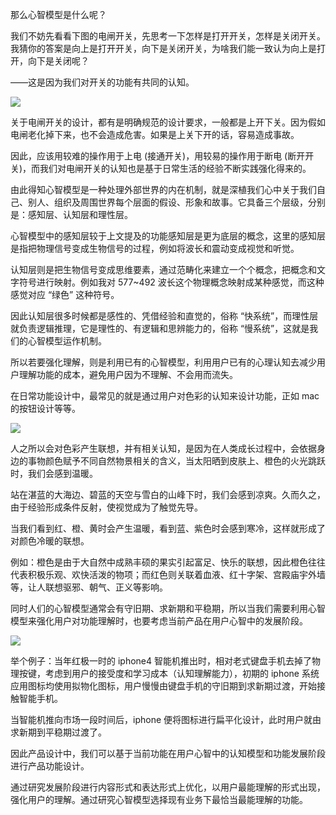 那么心智模型是什么呢？

我们不妨先看看下图的电闸开关，先思考一下怎样是打开开关，怎样是关闭开关。我猜你的答案是向上是打开开关，向下是关闭开关，为啥我们能一致认为向上是打开，向下是关闭呢？

——这是因为我们对开关的功能有共同的认知。

![](https://qhdtc.oss-cn-chengdu.aliyuncs.com/obsidian/p8oQWgKQz8MFFarDDLAu.png)

关于电闸开关的设计，都有是明确规范的设计要求，一般都是上开下关。因为假如电闸老化掉下来，也不会造成危害。如果是上关下开的话，容易造成事故。

因此，应该用较难的操作用于上电 (接通开关)，用较易的操作用于断电 (断开开关)，而我们对电闸开关的认知也是基于日常生活的经验不断实践强化得来的。

由此得知心智模型是一种处理外部世界的内在机制，就是深植我们心中关于我们自己、别人、组织及周围世界每个层面的假设、形象和故事。它具备三个层级，分别是：感知层、认知层和理性层。

心智模型中的感知层较于上文提及的功能感知层是更为底层的概念，这里的感知层是指把物理信号变成生物信号的过程，例如将波长和震动变成视觉和听觉。

认知层则是把生物信号变成思维要素，通过范畴化来建立一个个概念，把概念和文字符号进行映射。例如我对 577\~492 波长这个物理概念映射成某种感觉，而这种感觉对应 “绿色” 这种符号。

因此认知层很多时候都是感性的、凭借经验和直觉的，俗称 “快系统”，而理性层就负责逻辑推理，它是理性的、有逻辑和思辨能力的，俗称 “慢系统”，这就是我们的心智模型运作机制。

所以若要强化理解，则是利用已有的心智模型，利用用户已有的心理认知去减少用户理解功能的成本，避免用户因为不理解、不会用而流失。

在日常功能设计中，最常见的就是通过用户对色彩的认知来设计功能，正如 mac 的按钮设计等等。

![](https://qhdtc.oss-cn-chengdu.aliyuncs.com/obsidian/Zg8kXI011lfot981nRSx.png)

人之所以会对色彩产生联想，并有相关认知，是因为在人类成长过程中，会依据身边的事物颜色赋予不同自然物景相关的含义，当太阳晒到皮肤上、橙色的火光跳跃时，我们会感到温暖。

站在湛蓝的大海边、碧蓝的天空与雪白的山峰下时，我们会感到凉爽。久而久之，由于经验形成条件反射，使视觉成为了触觉先导。

当我们看到红、橙、黄时会产生温暖，看到蓝、紫色时会感到寒冷，这样就形成了对颜色冷暖的联想。

例如：橙色是由于大自然中成熟丰硕的果实引起富足、快乐的联想，因此橙色往往代表积极乐观、欢快活泼的物项；而红色则关联着血液、红十字架、宫殿庙宇外墙等，让人联想驱邪、朝气、正义等影响。

同时人们的心智模型通常会有守旧期、求新期和平稳期，所以当我们需要利用心智模型来强化用户对功能理解时，也要考虑当前产品在用户心智中的发展阶段。

![](https://qhdtc.oss-cn-chengdu.aliyuncs.com/obsidian/EmovQNyiHEkI6SbRKitz.png)

举个例子：当年红极一时的 iphone4 智能机推出时，相对老式键盘手机去掉了物理按键，考虑到用户的接受度和学习成本（认知理解能力），初期的 iphone 系统应用图标均使用拟物化图标，用户慢慢由键盘手机的守旧期到求新期过渡，开始接触智能手机。

当智能机推向市场一段时间后，iphone 便将图标进行扁平化设计，此时用户就由求新期到平稳期过渡了。

因此产品设计中，我们可以基于当前功能在用户心智中的认知模型和功能发展阶段进行产品功能设计。

通过研究发展阶段进行内容形式和表达形式上优化，以用户最能理解的形式出现，强化用户的理解。通过研究心智模型选择现有业务下最恰当最能理解的功能。